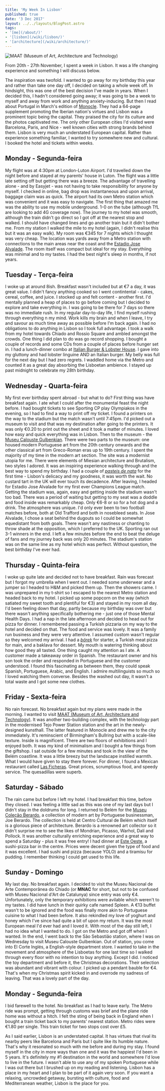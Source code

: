 ```yaml
---
title: 'My Week In Lisbon'
published: true
date: '3 Dec 2017'
layout: ../../layouts/BlogPost.astro
tags:
- '[me](/about/)'
- '[lisbon](/wiki/lisbon/)'
- '[architecture](/wiki/architecture/)'
---
```


![MAAT (Museum of Art, Architecture and Technology)](/images/MAAT-Lisbon-Amanda-Levet-Architects-0016_1.png)

From 20th - 27th November, I spent a week in Lisbon. It was a life changing experience and something I will discuss below.

The inspiration was twofold. I wanted to go away for my birthday this year and rather than take one day off, I decided on taking a whole week off. In hindsight, this was one of the best decision I've made in years. When I decided this, I hadn't considered going away; it was going to be a week to myself and away from work and anything anxiety-inducing. But then I read about Portugal in March's edition of [Monocle](https://monocle.com/magazine/). They had a 64-page supplement promoting the Iberian nation's virtues and Lisbon was a prominent topic being the capital. They praised the city for its culture and the photos capitivated me. The only other European cities I'd visited were Barcelona, Paris, and Nice - well known cities with strong brands behind them. Lisbon is very much an understated European capital. Rather than experience something familiar, I wanted to try somewhere new and cultural. I booked the hotel and tickets within weeks.

## Monday - Segunda-feira

My flight was at 4:30pm at London-Luton Airport. I'd travelled down the night before and stayed at my parents' house in Luton. The flight was a little late setting off but getting there was a breeze. The advantage of travelling alone - and by Easyjet - was not having to take responsibility for anyone by myself. I checked in online, bag drop was instantaneous and upon arrival, baggage claim was as quick. The airport had its own Metro station which was convenient and it was easy to navigate. The first thing that amazed me was the ability to use my mobile underground. 1-0 on the tube (although TfL are looking to add 4G coverage now). The journey to my hotel was smooth, although the train didn't go direct so I got off at the nearest stop and walked. I should have changed lines and go another train but it didn't bother me. From my station I walked the mile to my hotel (again, I didn't realise this but it was an easy walk). My room was €345 for 7 nights which I thought was very cheap. The location was yards away from a Metro station with connections to the main areas near the coast and the [Estadio Jose Alvalade](https://www.sporting.pt/en/club/infrastructures/estadio-jose-alvalade). The room itself was compact but ideal for my stay. Everythiing was minimal and to my tastes. I had the best night's sleep in months, if not years.

## Tuesday - Terça-feira

I woke up at around 8ish. Breakfast wasn't included but at €7 a day, it was great value. I didn't fancy anything cooked so I went contintental - cakes, cereal, coffee, and juice. I stocked up and felt content - another first. I'd mentally planned a heap of places to go before coming but I decided to explore and take everything in. I was going to be there for 7 days so there was no immediate rush. In my regular day-to-day life, I find myself rushing through everything n my mind. Work kills my brain and when I leave, I try and savour as much time away as possible before I'm back again. I had no obligations to do anything in Lisbon so I took full advantage. I took a walk from my hotel towards Chiado and Rossio Square and ambled amongst the crowds. One thing I did plan to do was go record shopping. I bought a couple of records and some CDs from a couple of places before hunger set in. I had a lunch-dinner combo at [Italian Burger & Lobster House](https://www.tripadvisor.co.uk/Restaurant_Review-g189158-d10295169-Reviews-Italian_Burguer_Lobster_House-Lisbon_Lisbon_District_Central_Portugal.html). I gave into my gluttony and had lobster linguine AND an Italian burger. My belly was full for the next day but I had zero regrets. I waddled home via the Metro and counted it as a great day absorbing the Lisboetan ambience. I stayed up past midnight to celebrate my 28th birthday.

## Wednesday - Quarta-feira

My first ever birthday spent abroad - but what to do? First thing was have breakfast again. I ate what I could after the monumental feast the night before. I had bought tickets to see Sporting CP play Olympiakos in the evening, so I had to find a way to print off my ticket. I found a printers on the way to the stadium but the match wasn't until 7:45pm. I'd picked out a museum to visit and that was my destination after going to the printers. It was only €0.20 to print out the sheet and it took a matter of minutes. I loved how easy and quick everything was in Lisbon. Then to the museum - the [Museu Calouste Gulbenkian](https://gulbenkian.pt/museu/en/). There were two parts to the museum: one housed modern Portuguese art from the 20th century onwards and the other classical art from Greco-Roman eras up to 19th century. I spent the majority of my time in the modern art section. The site was a modernist utopia for me. There were elements of Miesian architecture and Brutalism, two styles I adored. It was an inspiring experience walking through and the best way to spend my birthday. I had a couple of _[pasteis de nata](https://leitesculinaria.com/7759/recipes-pasteis-de-nata.html)_ for the first time - Lisbon's delicacy and my goodness, it was worth the wait. No custard tart in the UK will ever touch its decadence. After leaving, I headed for Estadio Jose Alvalade for my first ever Champions League match. Getting the stadium was, again, easy and getting inside the stadium wasn't too bad. There was a period of waiting but getting to my seat was a doddle and food inside was remarkably cheap. Only €6-8 or so for a hot dog and a drink. The atmosphere was unique. I'd only ever been to two football matches before, both at Old Trafford and both in nosebleed seats. In Jose Alvalade, I chose a seat behind the dugouts so I could be somewhat equedistant from both goals. There wasn't any nastiness or chanting to throw shade at the opposition, which I preferred to the UK. Sporting ran out 3-1 winners in the end. I left a few minutes before the end to beat the deluge of fans and my journey back was only 20 minutes. The stadium's station was on the same line as my hotel which was perfect. Without question, the best birthday I've ever had.

## Thursday - Quinta-feira

I woke up quite late and decided not to have breakfast. Rain was forecast but I forgot my umbrella when I went out. I needed some underwear and a jumper so I headed to H&M and picked them up. Then the showers came. I was unprepared in my t-shirt so I escaped to the nearest Metro station and headed back to my hotel. I picked up some popcorn on the way (which satiated my sweet tooth and plentiful for €3) and stayed in my room all day. I'd been feeling down that day, partly because my birthday was over but there wasn't anything specifically bothering me - just one of those Mental Health Days. I had a nap in the late afternoon and decided to head out for pizza for dinner. I remembered passing a Turkish pizzaria on my way to the hotel and decided on that. The food and service was lovely. It was a family run business and they were very attentive. I assumed custom wasn't regular so they welcomed my arrival. I had a _[börek](https://www.greatbritishchefs.com/recipes/borek-recipe)_ for starter, a Turkish meat pizza for main, and a baklava for dessert. My mouth is watering thinking about how good they all tasted. One thing caught my attention as I ate. A customer made a takeaway order in Spanish. The restaurant owner and his son took the order and responded in Portuguese and the customer understood. I found this fascinating as between them, they could speak Spanish, Portuguese, Arabic, and English. I admire multilinguists so much so I loved watching them converse. Besides the washed out day, it wasn't a total waste and I got some new clothes.

## Friday - Sexta-feira

No rain forecast. No breakfast again but my plans were made in the morning. I wanted to visit [MAAT (Museum of Art, Architecture and Technology)](https://www.maat.pt). It was another two-building complex, with the technology part in the modernised Tejo Power Station station and the art in the newly-designed kunsthall. The latter featured in Monocle and drew me to the city immediately. It's reminscient of Birmingham's Bullring but with a scale-like texture. Inside is magnificent. There are two floors of exhibitions and I enjoyed both. It was my kind of minimalism and I bought a few things from the giftshop. I sat outside for a few minutes and took in the view of the Belém coastline. It was a little breezy but the landscape instilled warmth. What I would have given to stay there forever. For dinner, I found a Mexican restaurant called [Las Ficheras](https://www.tripadvisor.co.uk/Restaurant_Review-g189158-d5603647-Reviews-LAS_FICHERAS-Lisbon_Lisbon_District_Central_Portugal.html). Great prices, scrumptious food, and speedy service. The quesadillas were superb.

## Saturday - Sábado

The rain came but before I left my hotel. I had breakfast this time, before they closed. I was feeling a little sad as this was one of my last days but I didn't stay in the doldrums for long. I returned to Belém for the [Museu Coleção Berardo](https://en.museuberardo.pt/), a collection of modern art by Portuguese businessman, Joe Berardo. The collection is held at Centro Cultural de Belém which itself is a glorious piece of architecture. Berardo is a renowned art collector so it didn't surprise me to see the likes of Mondrian, Picasso, Warhol, Dalí and Pollock. It was another culturally enriching experience and a great way to spend a Saturday - plus it was free entry! I had dinner at [Este Oeste](https://www.instagram.com/este_oeste/), a sushi-pizza bar in the centre. Prices were decent given the type of food and it was excellent. I had sushi and pizza (because YOLO) and a tiramisu for pudding. I remember thinking I could get used to this life. 

## Sunday - Domingo

My last day. No breakfast again. I decided to visit the Museu Nacional de Arte Contemporânea do Chiado (or **MNAC** for short, but not to be confused with Museu Nacional d'Art de Catalunya) since entry was only €4. Unfortunately, only the temporary exhibitions were avilable which weren't to my tastes. I did have lunch in their quirky cafe named Spleen. A €13 buffet wasn't to be ignored and the food was finally more akin to Portuguese cuisine to what I had been before. It also rekindled my love of yoghurt and honey which I've since had quite a bit of upon my return. It was the most European meal I'd ever had and I loved it. With most of the day still left, I had no idea what I wanted to do. I got on the Metro and got off when I wanted. In the end, I went back to the São Sebastião station, where I was on Wednesday to visit Museu Calouste Gulbenkian. Out of station, you come into El Corte Inglés, a English-style department store. I wanted to take in the movement and atmosphere of the Lisboetas for one last time so I walked through every floor with no intention to buy anything. Except I did. I noticed the toy department and before it, the Christmas decorations. Their selection was abundant and vibrant with colour. I picked up a pendant bauble for €4. That's when my Christmas spirit kicked in and overrode my sadness of leaving. That was a lovely part of the day.

## Monday - Segunda-feira

I bid farewell to the hotel. No breakfast as I had to leave early. The Metro ride was prompt, getting through customs was brief and the plane ride home was without a hitch. I felt the sting of being back in England when I bought a train ticket back to my parents' nearest station. Metro rides were €1.80 per single. This train ticket for two stops cost over £5.

As I said earlier, Lisbon is an understated capital. It has virtues that rival its nearby peers like Barcelona and Paris but I quite like its humble nature. That's why it resonated so much with me before and during my stay. I found myself in the city in more ways than one and it was the happiest I'd been in 5 years. It's definitely my #1 destination in the world and somewhere I'd love to live in the future. I wasn't able to use any of my spoken Portuguese while I was out there but I brushed up on my reading and listening. Lisbon has a place in my heart and I plan to be part of it again very soon. If you want a relaxing, uncrowded getaway, bursting with culture, food and Mediterranean weather, Lisbon is the place for you.